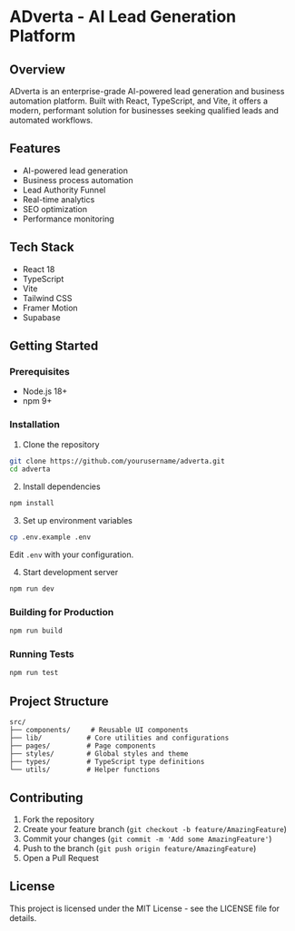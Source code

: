 # ADverta - AI Lead Generation Platform

## Overview
ADverta is an enterprise-grade AI-powered lead generation and business automation platform. Built with React, TypeScript, and Vite, it offers a modern, performant solution for businesses seeking qualified leads and automated workflows.

## Features
- AI-powered lead generation
- Business process automation
- Lead Authority Funnel
- Real-time analytics
- SEO optimization
- Performance monitoring

## Tech Stack
- React 18
- TypeScript
- Vite
- Tailwind CSS
- Framer Motion
- Supabase

## Getting Started

### Prerequisites
- Node.js 18+
- npm 9+

### Installation
1. Clone the repository
```bash
git clone https://github.com/yourusername/adverta.git
cd adverta
```

2. Install dependencies
```bash
npm install
```

3. Set up environment variables
```bash
cp .env.example .env
```
Edit `.env` with your configuration.

4. Start development server
```bash
npm run dev
```

### Building for Production
```bash
npm run build
```

### Running Tests
```bash
npm run test
```

## Project Structure
```
src/
├── components/     # Reusable UI components
├── lib/           # Core utilities and configurations
├── pages/         # Page components
├── styles/        # Global styles and theme
├── types/         # TypeScript type definitions
└── utils/         # Helper functions
```

## Contributing
1. Fork the repository
2. Create your feature branch (`git checkout -b feature/AmazingFeature`)
3. Commit your changes (`git commit -m 'Add some AmazingFeature'`)
4. Push to the branch (`git push origin feature/AmazingFeature`)
5. Open a Pull Request

## License
This project is licensed under the MIT License - see the LICENSE file for details.